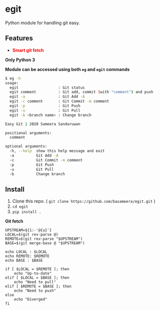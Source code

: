 # egit

Python module for handling git easy.

## Features

* **<span style="color:red">Smart git fetch</span>**

**Only Python 3**

**Module can be accessed using both `eg` and `egit` commands**

``` bash
$ eg -h
usage: 
  egit                  : Git status
  egit comment          : Git add, commit (with "comment") and push
  egit -a               : Git Add -A
  egit -c comment       : Git Commit -m comment
  egit -p               : Git Push
  egit -u               : Git Pull
  egit -b <branch name> : Change branch

Easy Git | 2020 Sameera Sandaruwan

positional arguments:
  comment

optional arguments:
  -h, --help  show this help message and exit
  -a          Git Add -A
  -c          Git Commit -m comment
  -p          Git Push
  -u          Git Pull
  -b          Change branch
```

## Install

1. Clone this repo. ( `git clone https://github.com/basameera/egit.git` )
1. `cd egit` 
1. `pip install .` 

**Git fetch**

``` 
UPSTREAM=${1:-'@{u}'}
LOCAL=$(git rev-parse @)
REMOTE=$(git rev-parse "$UPSTREAM")
BASE=$(git merge-base @ "$UPSTREAM")

echo LOCAL : $LOCAL
echo REMOTE: $REMOTE
echo BASE : $BASE

if [ $LOCAL = $REMOTE ]; then
    echo "Up-to-date"
elif [ $LOCAL = $BASE ]; then
    echo "Need to pull"
elif [ $REMOTE = $BASE ]; then
    echo "Need to push"
else
    echo "Diverged"
fi
```
